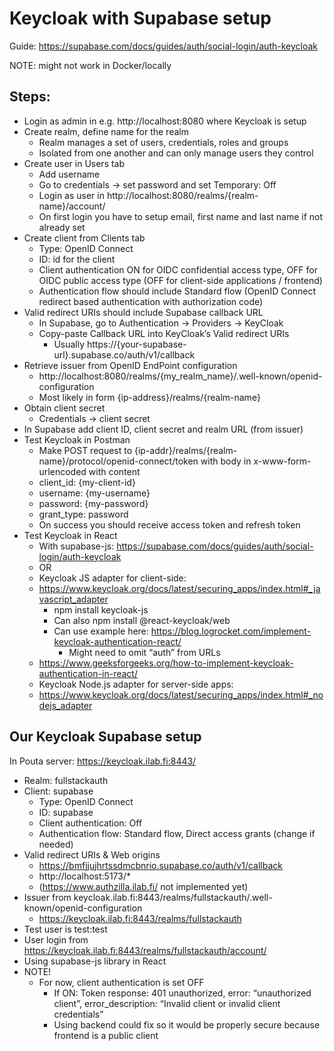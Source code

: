# Keycloak with Supabase setup
Guide: https://supabase.com/docs/guides/auth/social-login/auth-keycloak 

NOTE: might not work in Docker/locally

## Steps:
- Login as admin in e.g. http://localhost:8080 where Keycloak is setup
- Create realm, define name for the realm
    - Realm manages a set of users, credentials, roles and groups
    - Isolated from one another and can only manage users they control
- Create user in Users tab
    - Add username
    - Go to credentials -> set password and set Temporary: Off
    - Login as user in http://localhost:8080/realms/{realm-name}/account/ 
    - On first login you have to setup email, first name and last name if not already set
- Create client from Clients tab
    - Type: OpenID Connect
    - ID: id for the client
    - Client authentication ON for OIDC confidential access type, OFF for OIDC public access type (OFF for client-side applications / frontend)
    - Authentication flow should include Standard flow (OpenID Connect redirect based authentication with authorization code)
- Valid redirect URIs should include Supabase callback URL
    - In Supabase, go to Authentication -> Providers -> KeyCloak
    - Copy-paste Callback URL into KeyCloak’s Valid redirect URIs
        - Usually https://{your-supabase-url}.supabase.co/auth/v1/callback
- Retrieve issuer from OpenID EndPoint configuration
    - http://localhost:8080/realms/{my_realm_name}/.well-known/openid-configuration
    - Most likely in form {ip-address}/realms/{realm-name}
- Obtain client secret
    - Credentials -> client secret
- In Supabase add client ID, client secret and realm URL (from issuer)
- Test Keycloak in Postman
    - Make POST request to {ip-addr}/realms/{realm-name}/protocol/openid-connect/token with body in x-www-form-urlencoded with content
    - client_id: {my-client-id}
    - username: {my-username}
    - password: {my-password}
    - grant_type: password 
    - On success you should receive access token and refresh token
- Test Keycloak in React
    - With supabase-js: https://supabase.com/docs/guides/auth/social-login/auth-keycloak 
    - OR
    - Keycloak JS adapter for client-side:
    - https://www.keycloak.org/docs/latest/securing_apps/index.html#_javascript_adapter 
        - npm install keycloak-js 
        - Can also npm install @react-keycloak/web
        - Can use example here: https://blog.logrocket.com/implement-keycloak-authentication-react/
            - Might need to omit “auth” from URLs
    - https://www.geeksforgeeks.org/how-to-implement-keycloak-authentication-in-react/ 
    - Keycloak Node.js adapter for server-side apps:
    - https://www.keycloak.org/docs/latest/securing_apps/index.html#_nodejs_adapter 

## Our Keycloak Supabase setup
In Pouta server: https://keycloak.ilab.fi:8443/
- Realm: fullstackauth
- Client: supabase
    - Type: OpenID Connect
    - ID: supabase
    - Client authentication: Off
    - Authentication flow: Standard flow, Direct access grants (change if needed)
- Valid redirect URIs & Web origins
    - https://bmfjjujhrtssdmcbnrio.supabase.co/auth/v1/callback
    - http://localhost:5173/*
    - (https://www.authzilla.ilab.fi/ not implemented yet)
- Issuer from keycloak.ilab.fi:8443/realms/fullstackauth/.well-known/openid-configuration
    - https://keycloak.ilab.fi:8443/realms/fullstackauth
- Test user is test:test
- User login from https://keycloak.ilab.fi:8443/realms/fullstackauth/account/ 
- Using supabase-js library in React
- NOTE!
    - For now, client authentication is set OFF
        - If ON: Token response: 401 unauthorized, error: “unauthorized client”, error_description: “Invalid client or invalid client credentials”
        - Using backend could fix so it would be properly secure because frontend is a public client
